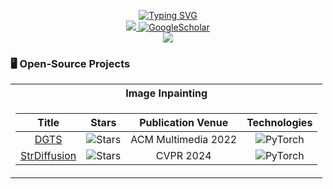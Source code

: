 <p align="center">
<a href="https://github.com/htyjers">
    <img src="https://readme-typing-svg.demolab.com?font=Georgia&size=18&duration=2000&pause=100&multiline=true&width=500&height=80&lines=Haipeng+Liu;PhD+Student;Computer+Vision+%7C+Image+Inpainting" alt="Typing SVG" />
</a>
<br/>

<a href="mailto:hpliu_hfut@hotmail.com">
    <img src="https://img.shields.io/badge/-Email-red?style=flat-square&logo=gmail&logoColor=white">
</a>
<a href='https://scholar.google.com/citations?hl=zh-CN&user=Xw0l6x8AAAAJ' target="_blank">
    <img alt='GoogleScholar' src='https://img.shields.io/badge/Scholar-100000?style=flat&logo=GoogleScholar&logoColor=white&&color=0181FF'>

<br/> 

<!-- <a href="https://github.com/htyjers">
    <img src="https://github-readme-stats.vercel.app/api?username=htyjers&show_icons=true&count_private=true&show_icons=true&hide_border=true&hide_title=true&card_width=300px&hide_rank=true&bg_color=00000000&theme=dracula">
</a> -->

<a href="https://github.com/htyjers">
    <img src="https://github-stats-alpha.vercel.app/api?username=htyjers&cc=22272e&tc=37BCF6&ic=fff&bc=0000">
</a>

</p>

### 🖥️ Open-Source Projects
<table>
<tr><th>Image Inpainting </th><tr>
<tr><td>

|Title | Stars | Publication Venue | Technologies |
|:----------------:|:----------------:|:----------------:|:----------------:|
| [DGTS](https://github.com/htyjers/DGTS-Inpainting) | <img alt="Stars" src="https://img.shields.io/github/stars/htyjers/DGTS-Inpainting?style=flat-square&labelColor=black"/> |ACM Multimedia 2022| ![PyTorch](https://img.shields.io/badge/PyTorch-black?style=flat-square&logo=pytorch)|
| [StrDiffusion](https://github.com/htyjers/StrDiffusion) | <img alt="Stars" src="https://img.shields.io/github/stars/htyjers/StrDiffusion?style=flat-square&labelColor=black"/> |CVPR 2024| ![PyTorch](https://img.shields.io/badge/PyTorch-black?style=flat-square&logo=pytorch)|

